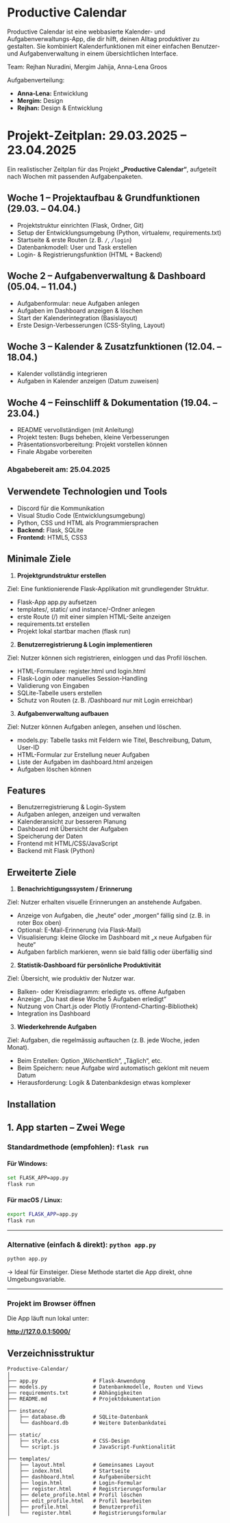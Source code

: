# Productive Calendar

Productive Calendar ist eine webbasierte Kalender- und Aufgabenverwaltungs-App, die dir hilft, deinen Alltag produktiver zu gestalten. Sie kombiniert Kalenderfunktionen mit einer einfachen Benutzer- und Aufgabenverwaltung in einem übersichtlichen Interface.

Team: Rejhan Nuradini, Mergim Jahija, Anna-Lena Groos

Aufgabenverteilung:

- **Anna-Lena:** Entwicklung
- **Mergim:** Design
- **Rejhan:** Design & Entwicklung

# Projekt-Zeitplan: 29.03.2025 – 23.04.2025

Ein realistischer Zeitplan für das Projekt **„Productive Calendar“**, aufgeteilt nach Wochen mit passenden Aufgabenpaketen.

## Woche 1 – Projektaufbau & Grundfunktionen (29.03. – 04.04.)

- Projektstruktur einrichten (Flask, Ordner, Git)
- Setup der Entwicklungsumgebung (Python, virtualenv, requirements.txt)
- Startseite & erste Routen (z. B. `/`, `/login`)
- Datenbankmodell: User und Task erstellen
- Login- & Registrierungsfunktion (HTML + Backend)

## Woche 2 – Aufgabenverwaltung & Dashboard (05.04. – 11.04.)

- Aufgabenformular: neue Aufgaben anlegen
- Aufgaben im Dashboard anzeigen & löschen
- Start der Kalenderintegration (Basislayout)
- Erste Design-Verbesserungen (CSS-Styling, Layout)

## Woche 3 – Kalender & Zusatzfunktionen (12.04. – 18.04.)

- Kalender vollständig integrieren
- Aufgaben in Kalender anzeigen (Datum zuweisen)

## Woche 4 – Feinschliff & Dokumentation (19.04. – 23.04.)

- README vervollständigen (mit Anleitung)
- Projekt testen: Bugs beheben, kleine Verbesserungen
- Präsentationsvorbereitung: Projekt vorstellen können
- Finale Abgabe vorbereiten

### Abgabebereit am: **25.04.2025**


## Verwendete Technologien und Tools

- Discord für die Kommunikation
- Visual Studio Code (Entwicklungsumgebung)
- Python, CSS und HTML als Programmiersprachen
- **Backend:** Flask, SQLite
- **Frontend:** HTML5, CSS3

## Minimale Ziele

1. **Projektgrundstruktur erstellen**

Ziel: Eine funktionierende Flask-Applikation mit grundlegender Struktur.

- Flask-App app.py aufsetzen
- templates/, static/ und instance/-Ordner anlegen
- erste Route (/) mit einer simplen HTML-Seite anzeigen
- requirements.txt erstellen
- Projekt lokal startbar machen (flask run)

2. **Benutzerregistrierung & Login implementieren**

Ziel: Nutzer können sich registrieren, einloggen und das Profil löschen.
- HTML-Formulare: register.html und login.html
- Flask-Login oder manuelles Session-Handling
- Validierung von Eingaben
- SQLite-Tabelle users erstellen
- Schutz von Routen (z. B. /Dashboard nur mit Login erreichbar)

3. **Aufgabenverwaltung aufbauen**

Ziel: Nutzer können Aufgaben anlegen, ansehen und löschen.
- models.py: Tabelle tasks mit Feldern wie Titel, Beschreibung, Datum, User-ID
- HTML-Formular zur Erstellung neuer Aufgaben
- Liste der Aufgaben im dashboard.html anzeigen
- Aufgaben löschen können

## Features

- Benutzerregistrierung & Login-System
- Aufgaben anlegen, anzeigen und verwalten
- Kalenderansicht zur besseren Planung
- Dashboard mit Übersicht der Aufgaben
- Speicherung der Daten
- Frontend mit HTML/CSS/JavaScript
- Backend mit Flask (Python)

## Erweiterte Ziele

1. **Benachrichtigungssystem / Erinnerung**

Ziel: Nutzer erhalten visuelle Erinnerungen an anstehende Aufgaben.
- Anzeige von Aufgaben, die „heute“ oder „morgen“ fällig sind (z. B. in roter Box oben)
- Optional: E-Mail-Erinnerung (via Flask-Mail)
- Visualisierung: kleine Glocke im Dashboard mit „x neue Aufgaben für heute“
- Aufgaben farblich markieren, wenn sie bald fällig oder überfällig sind

2. **Statistik-Dashboard für persönliche Produktivität**

Ziel: Übersicht, wie produktiv der Nutzer war.
- Balken- oder Kreisdiagramm: erledigte vs. offene Aufgaben
- Anzeige: „Du hast diese Woche 5 Aufgaben erledigt“
- Nutzung von Chart.js oder Plotly (Frontend-Charting-Bibliothek)
- Integration ins Dashboard

3. **Wiederkehrende Aufgaben**

Ziel: Aufgaben, die regelmässig auftauchen (z. B. jede Woche, jeden Monat).
- Beim Erstellen: Option „Wöchentlich“, „Täglich“, etc.
- Beim Speichern: neue Aufgabe wird automatisch geklont mit neuem Datum
- Herausforderung: Logik & Datenbankdesign etwas komplexer

## Installation

## 1. App starten – Zwei Wege

### Standardmethode (empfohlen): `flask run`

#### Für Windows:
```bash
set FLASK_APP=app.py
flask run
```

#### Für macOS / Linux:
```bash
export FLASK_APP=app.py
flask run
```

---

### Alternative (einfach & direkt): `python app.py`

```bash
python app.py
```

-> Ideal für Einsteiger. Diese Methode startet die App direkt, ohne Umgebungsvariable.

---

### Projekt im Browser öffnen
Die App läuft nun lokal unter:

**http://127.0.0.1:5000/**



## Verzeichnisstruktur

```
Productive-Calendar/
│
├── app.py                  # Flask-Anwendung
├── models.py               # Datenbankmodelle, Routen und Views
├── requirements.txt        # Abhängigkeiten
├── README.md               # Projektdokumentation
│
├── instance/
│   ├── database.db         # SQLite-Datenbank
│   └── dashboard.db        # Weitere Datenbankdatei
│
├── static/
│   ├── style.css           # CSS-Design
│   └── script.js           # JavaScript-Funktionalität
│
├── templates/
│   ├── layout.html         # Gemeinsames Layout
│   ├── index.html          # Startseite
│   ├── dashboard.html      # Aufgabenübersicht
│   ├── login.html          # Login-Formular
│   ├── register.html       # Registrierungsformular
│   ├── delete_profile.html # Profil löschen
│   ├── edit_profile.html   # Profil bearbeiten
│   ├── profile.html        # Benutzerprofil
│   └── register.html       # Registrierungsformular
```